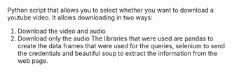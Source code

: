 Python script that allows you to select whether you want to download a youtube video. It allows downloading in two ways:
1. Download the video and audio
2. Download only the audio
The libraries that were used are pandas to create the data frames that were used for the queries, selenium to send the credentials and beautiful soup to extract the information from the web page.
